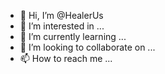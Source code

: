 - 👋 Hi, I’m @HealerUs
- 👀 I’m interested in ...
- 🌱 I’m currently learning ...
- 💞️ I’m looking to collaborate on ...
- 📫 How to reach me ...

<!---
HealerUs/HealerUs is a ✨ special ✨ repository because its `README.md` (this file) appears on your GitHub profile.
You can click the Preview link to take a look at your changes.
--->
